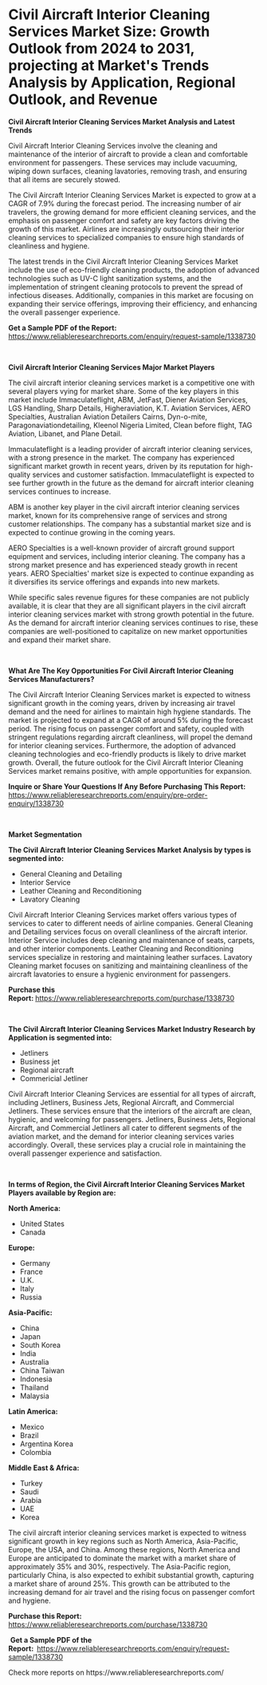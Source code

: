 <p><h1>Civil Aircraft Interior Cleaning Services Market Size: Growth Outlook from 2024 to 2031, projecting at Market's Trends Analysis by Application, Regional Outlook, and Revenue</h1></p><p><strong>Civil Aircraft Interior Cleaning Services Market Analysis and Latest Trends</strong></p>
<p><p>Civil Aircraft Interior Cleaning Services involve the cleaning and maintenance of the interior of aircraft to provide a clean and comfortable environment for passengers. These services may include vacuuming, wiping down surfaces, cleaning lavatories, removing trash, and ensuring that all items are securely stowed.</p><p>The Civil Aircraft Interior Cleaning Services Market is expected to grow at a CAGR of 7.9% during the forecast period. The increasing number of air travelers, the growing demand for more efficient cleaning services, and the emphasis on passenger comfort and safety are key factors driving the growth of this market. Airlines are increasingly outsourcing their interior cleaning services to specialized companies to ensure high standards of cleanliness and hygiene.</p><p>The latest trends in the Civil Aircraft Interior Cleaning Services Market include the use of eco-friendly cleaning products, the adoption of advanced technologies such as UV-C light sanitization systems, and the implementation of stringent cleaning protocols to prevent the spread of infectious diseases. Additionally, companies in this market are focusing on expanding their service offerings, improving their efficiency, and enhancing the overall passenger experience.</p></p>
<p><strong>Get a Sample PDF of the Report:&nbsp;</strong> <a href="https://www.reliableresearchreports.com/enquiry/request-sample/1338730">https://www.reliableresearchreports.com/enquiry/request-sample/1338730</a></p>
<p>&nbsp;</p>
<p><strong>Civil Aircraft Interior Cleaning Services Major Market Players</strong></p>
<p><p>The civil aircraft interior cleaning services market is a competitive one with several players vying for market share. Some of the key players in this market include Immaculateflight, ABM, JetFast, Diener Aviation Services, LGS Handling, Sharp Details, Higheraviation, K.T. Aviation Services, AERO Specialties, Australian Aviation Detailers Cairns, Dyn-o-mite, Paragonaviationdetailing, Kleenol Nigeria Limited, Clean before flight, TAG Aviation, Libanet, and Plane Detail.</p><p>Immaculateflight is a leading provider of aircraft interior cleaning services, with a strong presence in the market. The company has experienced significant market growth in recent years, driven by its reputation for high-quality services and customer satisfaction. Immaculateflight is expected to see further growth in the future as the demand for aircraft interior cleaning services continues to increase.</p><p>ABM is another key player in the civil aircraft interior cleaning services market, known for its comprehensive range of services and strong customer relationships. The company has a substantial market size and is expected to continue growing in the coming years.</p><p>AERO Specialties is a well-known provider of aircraft ground support equipment and services, including interior cleaning. The company has a strong market presence and has experienced steady growth in recent years. AERO Specialties' market size is expected to continue expanding as it diversifies its service offerings and expands into new markets.</p><p>While specific sales revenue figures for these companies are not publicly available, it is clear that they are all significant players in the civil aircraft interior cleaning services market with strong growth potential in the future. As the demand for aircraft interior cleaning services continues to rise, these companies are well-positioned to capitalize on new market opportunities and expand their market share.</p></p>
<p>&nbsp;</p>
<p><strong>What Are The Key Opportunities For Civil Aircraft Interior Cleaning Services Manufacturers?</strong></p>
<p><p>The Civil Aircraft Interior Cleaning Services market is expected to witness significant growth in the coming years, driven by increasing air travel demand and the need for airlines to maintain high hygiene standards. The market is projected to expand at a CAGR of around 5% during the forecast period. The rising focus on passenger comfort and safety, coupled with stringent regulations regarding aircraft cleanliness, will propel the demand for interior cleaning services. Furthermore, the adoption of advanced cleaning technologies and eco-friendly products is likely to drive market growth. Overall, the future outlook for the Civil Aircraft Interior Cleaning Services market remains positive, with ample opportunities for expansion.</p></p>
<p><strong>Inquire or Share Your Questions If Any Before Purchasing This Report:</strong> <a href="https://www.reliableresearchreports.com/enquiry/pre-order-enquiry/1338730">https://www.reliableresearchreports.com/enquiry/pre-order-enquiry/1338730</a></p>
<p>&nbsp;</p>
<p><strong>Market Segmentation</strong></p>
<p><strong>The Civil Aircraft Interior Cleaning Services Market Analysis by types is segmented into:</strong></p>
<p><ul><li>General Cleaning and Detailing</li><li>Interior Service</li><li>Leather Cleaning and Reconditioning</li><li>Lavatory Cleaning</li></ul></p>
<p><p>Civil Aircraft Interior Cleaning Services market offers various types of services to cater to different needs of airline companies. General Cleaning and Detailing services focus on overall cleanliness of the aircraft interior. Interior Service includes deep cleaning and maintenance of seats, carpets, and other interior components. Leather Cleaning and Reconditioning services specialize in restoring and maintaining leather surfaces. Lavatory Cleaning market focuses on sanitizing and maintaining cleanliness of the aircraft lavatories to ensure a hygienic environment for passengers.</p></p>
<p><strong>Purchase this Report:&nbsp;</strong><a href="https://www.reliableresearchreports.com/purchase/1338730">https://www.reliableresearchreports.com/purchase/1338730</a></p>
<p>&nbsp;</p>
<p><strong>The Civil Aircraft Interior Cleaning Services Market Industry Research by Application is segmented into:</strong></p>
<p><ul><li>Jetliners</li><li>Business jet</li><li>Regional aircraft</li><li>Commericial Jetliner</li></ul></p>
<p><p>Civil Aircraft Interior Cleaning Services are essential for all types of aircraft, including Jetliners, Business Jets, Regional Aircraft, and Commercial Jetliners. These services ensure that the interiors of the aircraft are clean, hygienic, and welcoming for passengers. Jetliners, Business Jets, Regional Aircraft, and Commercial Jetliners all cater to different segments of the aviation market, and the demand for interior cleaning services varies accordingly. Overall, these services play a crucial role in maintaining the overall passenger experience and satisfaction.</p></p>
<p>&nbsp;</p>
<p><strong>In terms of Region, the Civil Aircraft Interior Cleaning Services Market Players available by Region are:</strong></p>
<p>
    <p> <strong> North America: </strong>
        <ul>
            <li>United States</li>
            <li>Canada</li>
        </ul>
        </p> 
    <p> <strong> Europe: </strong>
        <ul>
            <li>Germany</li>
            <li>France</li>
            <li>U.K.</li>
            <li>Italy</li>
            <li>Russia</li>
        </ul>
        </p> 
    <p> <strong> Asia-Pacific: </strong>
        <ul>
            <li>China</li>
            <li>Japan</li>
            <li>South Korea</li>
            <li>India</li>
            <li>Australia</li>
            <li>China Taiwan</li>
            <li>Indonesia</li>
            <li>Thailand</li>
            <li>Malaysia</li>
        </ul>
        </p> 
    <p> <strong> Latin America: </strong>
        <ul>
            <li>Mexico</li>
            <li>Brazil</li>
            <li>Argentina Korea</li>
            <li>Colombia</li>
        </ul>
        </p> 
    <p> <strong> Middle East & Africa: </strong>
        <ul>
            <li>Turkey</li>
            <li>Saudi</li>
            <li>Arabia</li>
            <li>UAE</li>
            <li>Korea</li>
        </ul>
    </p>
    </p>
<p><p>The civil aircraft interior cleaning services market is expected to witness significant growth in key regions such as North America, Asia-Pacific, Europe, the USA, and China. Among these regions, North America and Europe are anticipated to dominate the market with a market share of approximately 35% and 30%, respectively. The Asia-Pacific region, particularly China, is also expected to exhibit substantial growth, capturing a market share of around 25%. This growth can be attributed to the increasing demand for air travel and the rising focus on passenger comfort and hygiene.</p></p>
<p><strong>Purchase this Report: </strong><a href="https://www.reliableresearchreports.com/purchase/1338730">https://www.reliableresearchreports.com/purchase/1338730</a></p>
<p>&nbsp;<strong>Get a Sample PDF of the Report:&nbsp;&nbsp;</strong><a href="https://www.reliableresearchreports.com/enquiry/request-sample/1338730">https://www.reliableresearchreports.com/enquiry/request-sample/1338730</a></p>
<p><strong></strong></p>
<p>Check more reports on https://www.reliableresearchreports.com/</p>